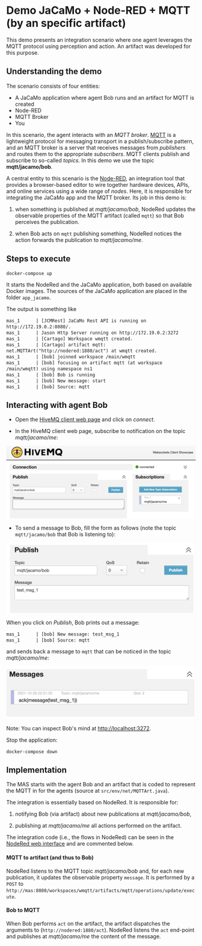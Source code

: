 # Demo JaCaMo + Node-RED + MQTT (by an specific artifact)

This demo presents an integration scenario where one agent leverages the MQTT protocol using perception and action. An artifact was developed for this purpose.


## Understanding the demo

The scenario consists of four entities:

* A JaCaMo application where agent Bob runs and an artifact for MQTT is created
* Node-RED
* MQTT Broker
* You

In this scenario, the agent interacts with an _MQTT broker_. [MQTT](http://mqtt.org/) is a lightweight protocol for messaging transport in a publish/subscribe pattern, and an MQTT broker is a server that receives messages from _publishers_ and routes them to the appropriate _subscribers_. MQTT clients publish and subscribe to so-called _topics_. In this demo we use the topic __mqtt/jacamo/bob__.

A central entity to this scenario is the [Node-RED](https://nodered.org/), an integration tool that provides a browser-based editor to wire together hardware devices, APIs, and online services using a wide range of _nodes_. Here, it is responsible for integrating the JaCaMo app and the MQTT broker. Its job in this demo is:

1. when something is published at _mqtt/jacamo/bob_, NodeRed updates the observable properties of the MQTT artifact (called `mqtt`) so that Bob perceives the publication.

2. when Bob acts on `mqtt` publishing something, NodeRed notices the action forwards the publication to _mqtt/jacamo/me_.

## Steps to execute

```
docker-compose up
```

It starts the NodeRed and the JaCaMo application, both based on available Docker images. The sources of the JaCaMo application are placed in the folder `app_jacamo`.

The output is something like

```
mas_1      | [JCMRest] JaCaMo Rest API is running on http://172.19.0.2:8080/.
mas_1      | Jason Http Server running on http://172.19.0.2:3272
mas_1      | [Cartago] Workspace wmqtt created.
mas_1      | [Cartago] artifact mqtt: net.MQTTArt("http://nodered:1880/act") at wmqtt created.
mas_1      | [bob] joinned workspace /main/wmqtt
mas_1      | [bob] focusing on artifact mqtt (at workspace /main/wmqtt) using namespace ns1
mas_1      | [bob] Bob is running
mas_1      | [bob] New message: start
mas_1      | [bob] Source: mqtt
```

## Interacting with agent Bob

- Open the [HiveMQ client web page](http://www.hivemq.com/demos/websocket-client) and click on *connect*.

- In the HiveMQ client web page, subscribe to notification on the topic _mqtt/jacamo/me_:

![MQTT](figures/mqtt4.png)

- To send a message to Bob, fill the form as follows (note the topic `mqtt/jacamo/bob` that Bob is listening to):

![MQTT](figures/mqtt1.png)

When you click on *Publish*, Bob prints out a message:

```
mas_1      | [bob] New message: test_msg_1
mas_1      | [bob] Source: mqtt
```

and sends back a message to `mqtt` that can be noticed in the topic _mqtt/jacamo/me_:

![MQTT](figures/mqtt5.png)

Note: You can inspect Bob's mind at [http://localhost:3272](http://localhost:3272).

Stop the application:

```
docker-compose down
```

## Implementation

The MAS starts with the agent Bob and an artifact that is coded to represent the MQTT in for the agents (source at `src/env/net/MQTTArt.java`).

The integration is essentially based on NodeRed. It is responsible for:

1. notifying Bob (via artifact) about new publications at _mqtt/jacamo/bob_,

2. publishing at _mqtt/jacamo/me_ all actions performed on the artifact.

The integration code (i.e., the flows in NodeRed) can be seen in the [NodeRed web interface](http://127.0.0.1:1880) and are commented below.

#### MQTT to artifact (and thus to Bob)

NodeRed listens to the MQTT topic _mqtt/jacamo/bob_ and, for each new publication, it updates the observable property `message`. It is performed by a `POST` to `http://mas:8080/workspaces/wmqtt/artifacts/mqtt/operations/update/execute`.

#### Bob to MQTT

When Bob performs `act` on the artifact, the artifact dispatches the arguments to (`http://nodered:1880/act`). NodeRed listens the `act` end-point and publishes at _mqtt/jacamo/me_ the content of the message.
